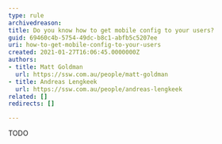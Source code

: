 ```yaml
---
type: rule
archivedreason: 
title: Do you know how to get mobile config to your users?
guid: 69460c4b-5754-49dc-b8c1-abfb5c5207ee
uri: how-to-get-mobile-config-to-your-users
created: 2021-01-27T16:06:45.0000000Z
authors:
- title: Matt Goldman
  url: https://ssw.com.au/people/matt-goldman
- title: Andreas Lengkeek
  url: https://ssw.com.au/people/andreas-lengkeek
related: []
redirects: []

---
```


TODO

<!--endintro-->
